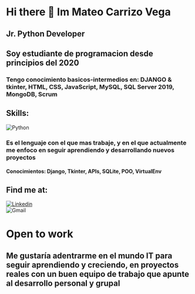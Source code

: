 # Hi there 👋 Im Mateo Carrizo Vega
## Jr. Python Developer
## Soy estudiante de programacion desde principios del 2020

### Tengo conocimiento basicos-intermedios en: DJANGO & tkinter, HTML, CSS, JavaScript, MySQL, SQL Server 2019, MongoDB, Scrum

## Skills:
![Python](https://img.shields.io/badge/Python-blue?style=for-the-badge&logo=python&logoColor=white&labelColor=black)</br>
### Es el lenguaje con el que mas trabaje, y en el que actualmente me enfoco en seguir aprendiendo y desarrollando nuevos proyectos
#### Conocimientos: Django, Tkinter, APIs, SQLite, POO, VirtualEnv



## Find me at:
[![Linkedin](https://img.shields.io/badge/Linkedin-Mateo_Carrizo_Vega-blue?style=for-the-badge&logo=linkedin&logoColor=white&labelColor=black)](https://www.linkedin.com/in/mateocarrizovega/)</br>
![Gmail](https://img.shields.io/badge/Gmail-red?style=for-the-badge&logo=gmail&logoColor=white&labelColor=black)



# Open to work 
## Me gustaría adentrarme en el mundo IT para seguir aprendiendo y creciendo, en proyectos reales con un buen equipo de trabajo que apunte al desarrollo personal y grupal
